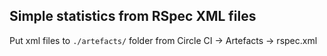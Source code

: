 ## Simple statistics from RSpec XML files

Put xml files to `./artefacts/` folder from Circle CI -> Artefacts -> rspec.xml
